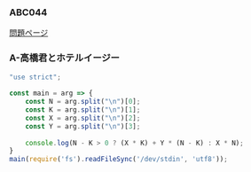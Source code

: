 ### ABC044
[問題ページ](https://atcoder.jp/contests/abc044/tasks)

### A-高橋君とホテルイージー
```JavaScript
"use strict";
    
const main = arg => {
    const N = arg.split("\n")[0];
    const K = arg.split("\n")[1];
    const X = arg.split("\n")[2];
    const Y = arg.split("\n")[3];
    
    console.log(N - K > 0 ? (X * K) + Y * (N - K) : X * N);
}
main(require('fs').readFileSync('/dev/stdin', 'utf8'));

```